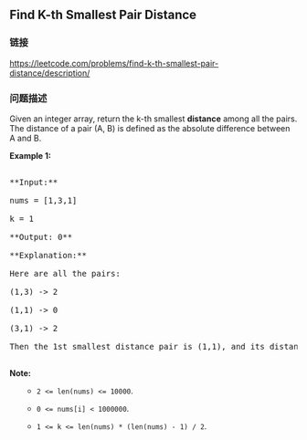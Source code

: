 ## Find K-th Smallest Pair Distance  
### 链接  
https://leetcode.com/problems/find-k-th-smallest-pair-distance/description/  
### 问题描述
Given an integer array, return the k-th smallest **distance** among all the pairs. The distance of a pair (A, B) is defined as the absolute difference between A and B. 

**Example 1:**<br />
<pre>
**Input:**
nums = [1,3,1]
k = 1
**Output: 0** 
**Explanation:**
Here are all the pairs:
(1,3) -> 2
(1,1) -> 0
(3,1) -> 2
Then the 1st smallest distance pair is (1,1), and its distance is 0.
</pre>


**Note:**<br>
<ol>
- `2 <= len(nums) <= 10000`.
- `0 <= nums[i] < 1000000`.
- `1 <= k <= len(nums) * (len(nums) - 1) / 2`.
</ol>

